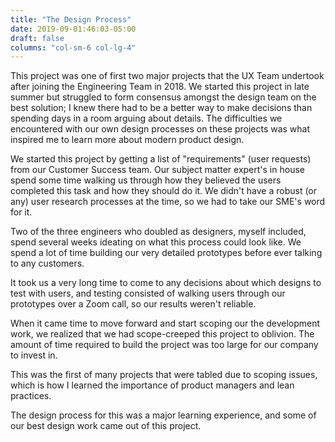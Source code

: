 ```yaml
---
title: "The Design Process"
date: 2019-09-01:46:03-05:00
draft: false
columns: "col-sm-6 col-lg-4"
---
```

This project was one of first two major projects that the UX Team undertook after joining the   Engineering Team in 2018. We started this project in late summer but struggled to form consensus amongst the design team on the best solution; I knew there had to be a better way to make decisions than spending days in a room arguing about details. The difficulties we encountered  with our own design processes on these projects was what inspired me to learn more about modern  product design.

 We started this project by getting a list of "requirements" (user requests) from our Customer Success team. Our subject matter expert's in house spend some time walking us through how they believed the users completed this task and how they should do it. We didn't have a robust (or any) user research processes at the time, so we had to take our SME's word for it.

Two of the three engineers who doubled as designers, myself included, spend several weeks ideating on what this process could look like. We spend a lot of time building our very detailed prototypes before ever talking to any customers.

It took us a very long time to come to any decisions about which designs to test with users, and testing consisted of walking users through our prototypes over a Zoom call, so our results weren't reliable.
    
When it came time to move forward and start scoping our the development work, we realized that we had scope-creeped this project to oblivion. The amount of time required to build the project was too large for our company to invest in.
    
This was the first of many projects that were tabled due to scoping issues, which is how I learned the importance of product managers and lean practices.
    
The design process for this was a major learning experience, and some of our best design work  came out of this project.